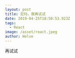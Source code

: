 ```yaml
---
layout: post
title: 尼玛，我再试试
date: 2019-04-25T18:58:53.923Z
tags:
  - React
image: /asset/react.jpeg
author: Helve
---
```

再试试
